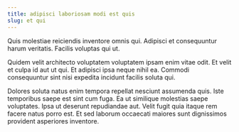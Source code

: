 ```yaml
---
title: adipisci laboriosam modi est quis
slug: et qui
---
```


Quis molestiae reiciendis inventore omnis qui. Adipisci et consequuntur harum veritatis. Facilis voluptas qui ut.

Quidem velit architecto voluptatem voluptatem ipsam enim vitae odit. Et velit et culpa id aut ut qui. Et adipisci ipsa neque nihil ea. Commodi consequuntur sint nisi expedita incidunt facilis soluta qui.

Dolores soluta natus enim tempora repellat nesciunt assumenda quis. Iste temporibus saepe est sint cum fuga. Ea ut similique molestias saepe voluptates. Ipsa ut deserunt repudiandae aut. Velit fugit quia itaque rem facere natus porro est. Et sed laborum occaecati maiores sunt dignissimos provident asperiores inventore.
